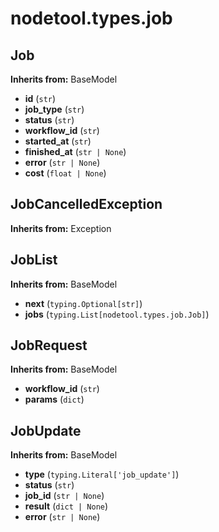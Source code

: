 # nodetool.types.job

## Job

**Inherits from:** BaseModel

- **id** (`str`)
- **job_type** (`str`)
- **status** (`str`)
- **workflow_id** (`str`)
- **started_at** (`str`)
- **finished_at** (`str | None`)
- **error** (`str | None`)
- **cost** (`float | None`)

## JobCancelledException

**Inherits from:** Exception

## JobList

**Inherits from:** BaseModel

- **next** (`typing.Optional[str]`)
- **jobs** (`typing.List[nodetool.types.job.Job]`)

## JobRequest

**Inherits from:** BaseModel

- **workflow_id** (`str`)
- **params** (`dict`)

## JobUpdate

**Inherits from:** BaseModel

- **type** (`typing.Literal['job_update']`)
- **status** (`str`)
- **job_id** (`str | None`)
- **result** (`dict | None`)
- **error** (`str | None`)

